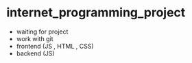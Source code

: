 # internet_programming_project

- waiting for project
- work with git
- frontend (JS , HTML , CSS)
- backend (JS)
